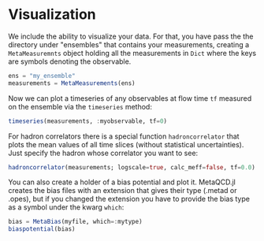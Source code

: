 # Visualization
We include the ability to visualize your data. For that, you have pass the the directory
under "ensembles" that contains your measurements, creating a `MetaMeasuremnts` object
holding all the measurements in `Dict` where the keys are symbols denoting the observable.
```julia
ens = "my_ensemble"
measurements = MetaMeasurements(ens)
```

Now we can plot a timeseries of any observables at flow time `tf` measured on the ensemble
via the
`timeseries` method:
```julia
timeseries(measurements, :myobservable, tf=0)
```

For hadron correlators there is a special function `hadroncorrelator` that plots the
mean values of all time slices (without statistical uncertainties). Just specify the hadron
whose correlator you want to see:
```julia
hadroncorrelator(measurements; logscale=true, calc_meff=false, tf=0.0)
```

You can also create a holder of a bias potential and plot it. MetaQCD.jl creates the bias
files with an extension that gives their type (.metad or .opes), but if you changed the
extension you have to provide the bias type as a symbol under the kwarg `which`:
```julia
bias = MetaBias(myfile, which=:mytype)
biaspotential(bias)
```
